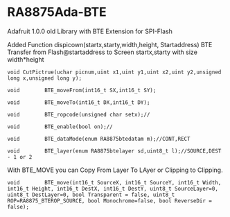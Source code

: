 # RA8875Ada-BTE
Adafruit 1.0.0 old Library with BTE Extension for SPI-Flash

Added Function 
dispicown(startx,starty,width,height, Startaddress)
BTE Transfer from Flash@startaddress to Screen startx,starty with size width*height

	void CutPictrue(uchar picnum,uint x1,uint y1,uint x2,uint y2,unsigned long x,unsigned long y);
 	
	void	 	BTE_moveFrom(int16_t SX,int16_t SY);
	
	void	 	BTE_moveTo(int16_t DX,int16_t DY);
	
	void		BTE_ropcode(unsigned char setx);//
	
	void 		BTE_enable(bool on);//
	
	void 		BTE_dataMode(enum RA8875btedatam m);//CONT,RECT
	
	void 		BTE_layer(enum RA8875btelayer sd,uint8_t l);//SOURCE,DEST - 1 or 2
  
  With BTE_MOVE you can Copy From Layer To LAyer or Clipping to Clipping.
  
	void		BTE_move(int16_t SourceX, int16_t SourceY, int16_t Width, int16_t Height, int16_t DestX, int16_t DestY, uint8_t SourceLayer=0, uint8_t DestLayer=0, bool Transparent = false, uint8_t ROP=RA8875_BTEROP_SOURCE, bool Monochrome=false, bool ReverseDir = false);
